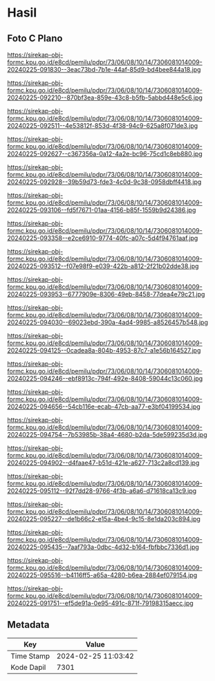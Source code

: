 # Hasil

## Foto C Plano

https://sirekap-obj-formc.kpu.go.id/e8cd/pemilu/pdpr/73/06/08/10/14/7306081014009-20240225-091830--3eac73bd-7b1e-44af-85d9-bd4bee844a18.jpg

https://sirekap-obj-formc.kpu.go.id/e8cd/pemilu/pdpr/73/06/08/10/14/7306081014009-20240225-092210--870bf3ea-859e-43c8-b5fb-5abbd448e5c6.jpg

https://sirekap-obj-formc.kpu.go.id/e8cd/pemilu/pdpr/73/06/08/10/14/7306081014009-20240225-092511--4e53812f-853d-4f38-94c9-625a8f071de3.jpg

https://sirekap-obj-formc.kpu.go.id/e8cd/pemilu/pdpr/73/06/08/10/14/7306081014009-20240225-092627--c367356a-0a12-4a2e-bc96-75cd1c8eb880.jpg

https://sirekap-obj-formc.kpu.go.id/e8cd/pemilu/pdpr/73/06/08/10/14/7306081014009-20240225-092928--39b59d73-fde3-4c0d-9c38-0958dbff4418.jpg

https://sirekap-obj-formc.kpu.go.id/e8cd/pemilu/pdpr/73/06/08/10/14/7306081014009-20240225-093106--fd5f7671-01aa-4156-b85f-1559b9d24386.jpg

https://sirekap-obj-formc.kpu.go.id/e8cd/pemilu/pdpr/73/06/08/10/14/7306081014009-20240225-093358--e2ce6910-9774-40fc-a07c-5d4f94761aaf.jpg

https://sirekap-obj-formc.kpu.go.id/e8cd/pemilu/pdpr/73/06/08/10/14/7306081014009-20240225-093512--f07e98f9-e039-422b-a812-2f21b02dde38.jpg

https://sirekap-obj-formc.kpu.go.id/e8cd/pemilu/pdpr/73/06/08/10/14/7306081014009-20240225-093953--6777909e-8306-49eb-8458-77dea4e79c21.jpg

https://sirekap-obj-formc.kpu.go.id/e8cd/pemilu/pdpr/73/06/08/10/14/7306081014009-20240225-094030--69023ebd-390a-4ad4-9985-a8526457b548.jpg

https://sirekap-obj-formc.kpu.go.id/e8cd/pemilu/pdpr/73/06/08/10/14/7306081014009-20240225-094125--0cadea8a-804b-4953-87c7-a1e56b164527.jpg

https://sirekap-obj-formc.kpu.go.id/e8cd/pemilu/pdpr/73/06/08/10/14/7306081014009-20240225-094246--ebf8913c-794f-492e-8408-59044c13c060.jpg

https://sirekap-obj-formc.kpu.go.id/e8cd/pemilu/pdpr/73/06/08/10/14/7306081014009-20240225-094656--54cb116e-ecab-47cb-aa77-e3bf04199534.jpg

https://sirekap-obj-formc.kpu.go.id/e8cd/pemilu/pdpr/73/06/08/10/14/7306081014009-20240225-094754--7b53985b-38a4-4680-b2da-5de599235d3d.jpg

https://sirekap-obj-formc.kpu.go.id/e8cd/pemilu/pdpr/73/06/08/10/14/7306081014009-20240225-094902--d4faae47-b51d-421e-a627-713c2a8cd139.jpg

https://sirekap-obj-formc.kpu.go.id/e8cd/pemilu/pdpr/73/06/08/10/14/7306081014009-20240225-095112--92f7dd28-9766-4f3b-a6a6-d71618ca13c9.jpg

https://sirekap-obj-formc.kpu.go.id/e8cd/pemilu/pdpr/73/06/08/10/14/7306081014009-20240225-095227--de1b66c2-e15a-4be4-9c15-8e1da203c894.jpg

https://sirekap-obj-formc.kpu.go.id/e8cd/pemilu/pdpr/73/06/08/10/14/7306081014009-20240225-095435--7aaf793a-0dbc-4d32-b164-fbfbbc7336d1.jpg

https://sirekap-obj-formc.kpu.go.id/e8cd/pemilu/pdpr/73/06/08/10/14/7306081014009-20240225-095516--b4116ff5-a65a-4280-b6ea-2884ef079154.jpg

https://sirekap-obj-formc.kpu.go.id/e8cd/pemilu/pdpr/73/06/08/10/14/7306081014009-20240225-091751--ef5de91a-0e95-491c-871f-79198315aecc.jpg


## Metadata

| Key        | Value               |
| ---------- | ------------------- |
| Time Stamp | 2024-02-25 11:03:42 |
| Kode Dapil | 7301                |



